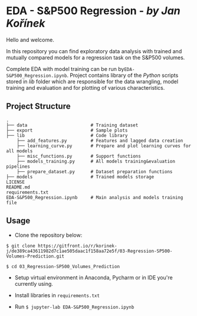 # EDA - S&P500 Regression - *by Jan Kořínek*
Hello and welcome. 

In this repository you can find exploratory data analysis with trained and mutually compared models for a regression task on the S&P500 volumes.

Complete EDA with model training can be run by`EDA-S&P500_Regression.ipynb`. Project contains library of the *Python* scripts stored in *lib* folder which are responsible for the data wrangling, model training and evaluation and for plotting of various characteristics.

## Project Structure
    .
    ├── data                        # Training dataset
    ├── export                      # Sample plots
    ├── lib                         # Code library
        ├── add_features.py         # Features and lagged data creation
        ├── learning_curve.py       # Prepare and plot learning curves for all models
        ├── misc_functions.py       # Support functions
        ├── models_training.py      # All models training&evaluation pipelines
        ├── prepare_dataset.py      # Dataset preparation functions
    ├── models                      # Trained models storage
    LICENSE
    README.md
    requirements.txt
    EDA-S&P500_Regression.ipynb     # Main analysis and models training file

## Usage
* Clone the repository below:

`$ git clone https://gitfront.io/r/korinek-j/de389ca43611982d7c1ae505daac1f158aa72e5f/03-Regression-SP500-Volumes-Prediction.git`

`$ cd 03_Regression-SP500_Volumes_Prediction`

* Setup virtual environment in Anaconda, Pycharm or in IDE you're currently using.

* Install libraries in `requirements.txt`

* Run `$ jupyter-lab EDA-S&P500_Regression.ipynb`
